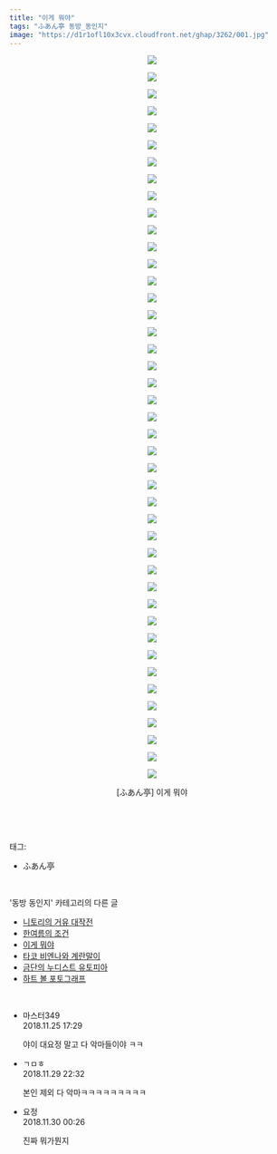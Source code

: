 ```yaml
---
title: "이게 뭐야"
tags: "ふあん亭 동방_동인지"
image: "https://d1r1ofl10x3cvx.cloudfront.net/ghap/3262/001.jpg"
---
```

<div class="article">
<p style="text-align: center; clear: none; float: none;"><img src="{{ site.imgserver7 }}/ghap/3262/001.jpg"/></p>
<p style="text-align: center; clear: none; float: none;"><img src="{{ site.imgserver7 }}/ghap/3262/002.jpg"/></p>
<p style="text-align: center; clear: none; float: none;"><img src="{{ site.imgserver7 }}/ghap/3262/003.jpg"/></p>
<p style="text-align: center; clear: none; float: none;"><img src="{{ site.imgserver7 }}/ghap/3262/004.jpg"/></p>
<p style="text-align: center; clear: none; float: none;"><img src="{{ site.imgserver7 }}/ghap/3262/005.jpg"/></p>
<p style="text-align: center; clear: none; float: none;"><img src="{{ site.imgserver7 }}/ghap/3262/006.jpg"/></p>
<p style="text-align: center; clear: none; float: none;"><img src="{{ site.imgserver7 }}/ghap/3262/007.jpg"/></p>
<p style="text-align: center; clear: none; float: none;"><img src="{{ site.imgserver7 }}/ghap/3262/008.jpg"/></p>
<p style="text-align: center; clear: none; float: none;"><img src="{{ site.imgserver7 }}/ghap/3262/009.jpg"/></p>
<p style="text-align: center; clear: none; float: none;"><img src="{{ site.imgserver7 }}/ghap/3262/010.jpg"/></p>
<p style="text-align: center; clear: none; float: none;"><img src="{{ site.imgserver7 }}/ghap/3262/011.jpg"/></p>
<p style="text-align: center; clear: none; float: none;"><img src="{{ site.imgserver7 }}/ghap/3262/012.jpg"/></p>
<p style="text-align: center; clear: none; float: none;"><img src="{{ site.imgserver7 }}/ghap/3262/013.jpg"/></p>
<p style="text-align: center; clear: none; float: none;"><img src="{{ site.imgserver7 }}/ghap/3262/014.jpg"/></p>
<p style="text-align: center; clear: none; float: none;"><img src="{{ site.imgserver7 }}/ghap/3262/015.jpg"/></p>
<p style="text-align: center; clear: none; float: none;"><img src="{{ site.imgserver7 }}/ghap/3262/016.jpg"/></p>
<p style="text-align: center; clear: none; float: none;"><img src="{{ site.imgserver7 }}/ghap/3262/017.jpg"/></p>
<p style="text-align: center; clear: none; float: none;"><img src="{{ site.imgserver7 }}/ghap/3262/018.jpg"/></p>
<p style="text-align: center; clear: none; float: none;"><img src="{{ site.imgserver7 }}/ghap/3262/019.jpg"/></p>
<p style="text-align: center; clear: none; float: none;"><img src="{{ site.imgserver7 }}/ghap/3262/020.jpg"/></p>
<p style="text-align: center; clear: none; float: none;"><img src="{{ site.imgserver7 }}/ghap/3262/021.jpg"/></p>
<p style="text-align: center; clear: none; float: none;"><img src="{{ site.imgserver7 }}/ghap/3262/022.jpg"/></p>
<p style="text-align: center; clear: none; float: none;"><img src="{{ site.imgserver7 }}/ghap/3262/023.jpg"/></p>
<p style="text-align: center; clear: none; float: none;"><img src="{{ site.imgserver7 }}/ghap/3262/024.jpg"/></p>
<p style="text-align: center; clear: none; float: none;"><img src="{{ site.imgserver7 }}/ghap/3262/025.jpg"/></p>
<p style="text-align: center; clear: none; float: none;"><img src="{{ site.imgserver7 }}/ghap/3262/026.jpg"/></p>
<p style="text-align: center; clear: none; float: none;"><img src="{{ site.imgserver7 }}/ghap/3262/027.jpg"/></p>
<p style="text-align: center; clear: none; float: none;"><img src="{{ site.imgserver7 }}/ghap/3262/028.jpg"/></p>
<p style="text-align: center; clear: none; float: none;"><img src="{{ site.imgserver7 }}/ghap/3262/029.jpg"/></p>
<p style="text-align: center; clear: none; float: none;"><img src="{{ site.imgserver7 }}/ghap/3262/030.jpg"/></p>
<p style="text-align: center; clear: none; float: none;"><img src="{{ site.imgserver7 }}/ghap/3262/031.jpg"/></p>
<p style="text-align: center; clear: none; float: none;"><img src="{{ site.imgserver7 }}/ghap/3262/032.jpg"/></p>
<p style="text-align: center; clear: none; float: none;"><img src="{{ site.imgserver7 }}/ghap/3262/033.jpg"/></p>
<p style="text-align: center; clear: none; float: none;"><img src="{{ site.imgserver7 }}/ghap/3262/034.jpg"/></p>
<p style="text-align: center; clear: none; float: none;"><img src="{{ site.imgserver7 }}/ghap/3262/035.jpg"/></p>
<p style="text-align: center; clear: none; float: none;"><img src="{{ site.imgserver7 }}/ghap/3262/036.jpg"/></p>
<p style="text-align: center; clear: none; float: none;"><img src="{{ site.imgserver7 }}/ghap/3262/037.jpg"/></p>
<p style="text-align: center; clear: none; float: none;"><img src="{{ site.imgserver7 }}/ghap/3262/038.jpg"/></p>
<p style="text-align: center; clear: none; float: none;"><img src="{{ site.imgserver7 }}/ghap/3262/039.jpg"/></p>
<p style="text-align: center; clear: none; float: none;"><img src="{{ site.imgserver7 }}/ghap/3262/040.jpg"/></p>
<p style="text-align: center; clear: none; float: none;"><img src="{{ site.imgserver7 }}/ghap/3262/041.jpg"/></p>
<p style="text-align: center; clear: none; float: none;"><img src="{{ site.imgserver7 }}/ghap/3262/042.jpg"/></p>
<p style="text-align: center; clear: none; float: none;"><img src="{{ site.imgserver7 }}/ghap/3262/043.jpg"/></p>
<p style="text-align: center; clear: none; float: none;">[ふあん亭] 이게 뭐야</p>
<p><br/></p>
</div><br/>
<div class="tagTrail">
<p>태그: </p>
<ul>
<li>ふあん亭</li>
</ul>
</div><br/>
<div class="another">
<p>'동방 동인지' 카테고리의 다른 글</p>
<ul>
<li><a href="/ghap_3267">니토리의 거유 대작전</a></li>
<li><a href="/ghap_3263">한여름의 조건</a></li>
<li><a href="/ghap_3262">이게 뭐야</a></li>
<li><a href="/ghap_3261">타코 비엔나와 계란말이</a></li>
<li><a href="/ghap_3255">금단의 누디스트 유토피아</a></li>
<li><a href="/ghap_3254">하트 볼 포토그래프</a></li>
</ul>
</div><br/>
<div class="cb_module cb_fluid">
<div class="cb_wrt cb_profile">
<div class="comment">
<ul>
<li class="cb_thumb_off" id="comment15378348">
<div class="cb_comment_area">
<div class="cb_info_area">
<div class="cb_section">
<span class="cb_nick_name">마스터349</span>
</div>
<div class="cb_section">
<span class="cb_date">2018.11.25 17:29 </span>
</div>
</div>
<div class="cb_dsc_comment">
<p class="cb_dsc">
											야이 대요정 말고 다 악마들이야 ㅋㅋ
										</p>
</div>
</div></li>
<li class="cb_thumb_off" id="comment15380231">
<div class="cb_comment_area">
<div class="cb_info_area">
<div class="cb_section">
<span class="cb_nick_name">ㄱㅁㅎ</span>
</div>
<div class="cb_section">
<span class="cb_date">2018.11.29 22:32 </span>
</div>
</div>
<div class="cb_dsc_comment">
<p class="cb_dsc">
											본인 제외 다 악마ㅋㅋㅋㅋㅋㅋㅋㅋㅋ
										</p>
</div>
</div></li>
<li class="cb_thumb_off" id="comment15380276">
<div class="cb_comment_area">
<div class="cb_info_area">
<div class="cb_section">
<span class="cb_nick_name">요정</span>
</div>
<div class="cb_section">
<span class="cb_date">2018.11.30 00:26 </span>
</div>
</div>
<div class="cb_dsc_comment">
<p class="cb_dsc">
											진짜 뭐가뭔지
										</p>
</div>
</div></li>
</ul>
</div>
</div><!-- commentList close -->
</div><br/>
